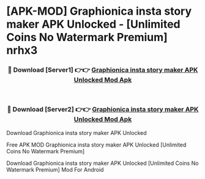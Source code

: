 # [APK-MOD] Graphionica  insta story maker APK Unlocked - [Unlimited Coins No Watermark Premium] nrhx3



<div align="center">
<h3>🔴 Download [Server1] 👉👉 <a href="https://momento.my/?title=Graphionica__insta_story_maker_APK_Unlocked">Graphionica  insta story maker APK Unlocked Mod Apk</a></h3><br>

<h3>🔴 Download [Server2] 👉👉 <a href="https://momento.my/?title=Graphionica__insta_story_maker_APK_Unlocked">Graphionica  insta story maker APK Unlocked Mod Apk</a></h3>
</div>



Download Graphionica  insta story maker APK Unlocked 

Free APK MOD Graphionica  insta story maker APK Unlocked [Unlimited Coins No Watermark Premium]

Download Graphionica  insta story maker APK Unlocked [Unlimited Coins No Watermark Premium] Mod For Android
